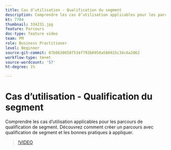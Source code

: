 ```yaml
---
title: Cas d’utilisation - Qualification du segment
description: Comprendre les cas d’utilisation applicables pour les parcours de qualification de segment. Découvrez comment créer un parcours avec qualification de segment et les bonnes pratiques à appliquer.
kt: 7704
thumbnail: 334231.jpg
feature: Parcours
doc-type: feature video
team: PM
role: Business Practitioner
level: Beginner
source-git-commit: 07b06306507534f793b0950a586925c34c6a2062
workflow-type: tm+mt
source-wordcount: '57'
ht-degree: 1%

---
```



# Cas d’utilisation - Qualification du segment

Comprendre les cas d’utilisation applicables pour les parcours de qualification de segment. Découvrez comment créer un parcours avec qualification de segment et les bonnes pratiques à appliquer.

>[!VIDEO](https://video.tv.adobe.com/v/334231?quality=12)
